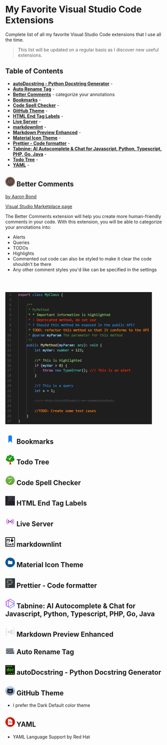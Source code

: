 # My Favorite Visual Studio Code Extensions

Complete list of all my favorite Visual Studio Code extensions that I use all the time.

> This list will be updated on a regular basis as I discover new useful extensions.

<!--------------------------------------------------->

## Table of Contents

- [<b>autoDocstring - Python Docstring Generator</b>](#autodocstring-logo) -
- [<b>Auto Rename Tag</b>](#auto-rename-tag) -
- [<b>Better Comments</b>](#better-comments-logo) - categorize your annotations
- [<b>Bookmarks</b>](#bookmarks-logo) -
- [<b>Code Spell Checker</b>](#code-spell-checker-logo) -
- [<b>GitHub Theme</b>](#github-theme-logo) -
- [<b>HTML End Tag Labels</b>](#html-end-tag-labels-logo) -
- [<b>Live Server</b>](#live-server-logo) -
- [<b>markdownlint</b>](#markdownlint-logo) -
- [<b>Markdown Preview Enhanced</b>](#markdown-preview-enhanced-logo) -
- [<b>Material Icon Theme</b>](#material-icon-theme-logo) -
- [<b>Prettier - Code formatter</b>](#prettier-logo) -
- [<b>Tabnine: AI Autocomplete & Chat for Javascript, Python, Typescript, PHP, Go, Java</b>](#tabnine-logo) -
- [<b>Todo Tree</b>](#todo-tree-logo) -
- [<b>YAML</b>](#-yaml) -

<!--------------------------------------------------->

## ![better-comments-logo](images/better-comments.png) Better Comments

[by Aaron Bond](https://aaronbond.co.uk/)

[Visual Studio Marketplace page](https://marketplace.visualstudio.com/items?itemName=aaron-bond.better-comments)

The Better Comments extension will help you create more human-friendly comments in your code.
With this extension, you will be able to categorize your annotations into:

- Alerts
- Queries
- TODOs
- Highlights
- Commented out code can also be styled to make it clear the code shouldn't be there
- Any other comment styles you'd like can be specified in the settings
<br>
<br>

![better-comments-code](images/better-comments-code-example.png)

<!--------------------------------------------------->

## ![bookmarks-logo](images/bookmarks.png) Bookmarks

<!--------------------------------------------------->

## ![todo-tree-logo](images/todo-tree.png) Todo Tree

<!--------------------------------------------------->

## ![code-spell-checker-logo](images/code-spell-checker.png) Code Spell Checker

<!--------------------------------------------------->

## ![html-end-tag-labels-logo](images/html-end-tag-labels.png) HTML End Tag Labels

<!--------------------------------------------------->

## ![live-server-logo](images/live-server.png) Live Server

<!--------------------------------------------------->

## ![markdownlint-logo](images/markdownlint.png) markdownlint

<!--------------------------------------------------->

## ![material-icon-theme-logo](images/material-icon-theme.png) Material Icon Theme

<!--------------------------------------------------->

## ![prettier-logo](images/prettier.png) Prettier - Code formatter

<!--------------------------------------------------->

## ![tabnine-logo](images/tabnine.png) Tabnine: AI Autocomplete & Chat for Javascript, Python, Typescript, PHP, Go, Java

<!--------------------------------------------------->

## ![markdown-preview-enhanced-logo](images/markdown-preview-enhanced.png) Markdown Preview Enhanced

<!--------------------------------------------------->

## ![auto-rename-tag-logo](images/auto-rename-tag.png) Auto Rename Tag

<!--------------------------------------------------->

## ![autodocstring-logo](images/autodocstring.png) autoDocstring - Python Docstring Generator

<!--------------------------------------------------->

## ![github-theme-logo](images/github-theme.png) GitHub Theme

- I prefer the Dark Default color theme

<!--------------------------------------------------->

## ![yaml-logo](images/yaml.png) YAML

- YAML Language Support by Red Hat
